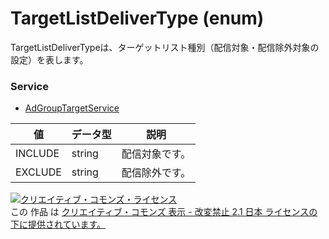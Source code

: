 # TargetListDeliverType (enum)
TargetListDeliverTypeは、ターゲットリスト種別（配信対象・配信除外対象の設定）を表します。
### Service
+ [AdGroupTargetService](../services/AdGroupTargetService.md)

| 値 | データ型 | 説明 | 
|---|---|---|
| INCLUDE| string| 配信対象です。 |
| EXCLUDE| string| 配信除外です。 |
<a rel="license" href="http://creativecommons.org/licenses/by-nd/2.1/jp/"><img alt="クリエイティブ・コモンズ・ライセンス" style="border-width:0" src="https://i.creativecommons.org/l/by-nd/2.1/jp/88x31.png" /></a><br />この 作品 は <a rel="license" href="http://creativecommons.org/licenses/by-nd/2.1/jp/">クリエイティブ・コモンズ 表示 - 改変禁止 2.1 日本 ライセンスの下に提供されています。</a>
